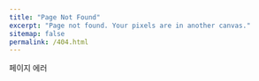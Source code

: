 ```yaml
---
title: "Page Not Found"
excerpt: "Page not found. Your pixels are in another canvas."
sitemap: false
permalink: /404.html
---
```


페이지 에러